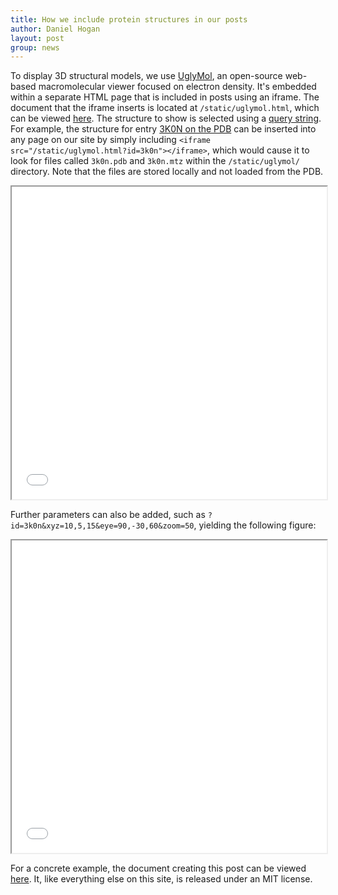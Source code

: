 ```yaml
---
title: How we include protein structures in our posts
author: Daniel Hogan
layout: post
group: news
---
```


To display 3D structural models, we use [UglyMol](https://github.com/uglymol/uglymol/), an open-source web-based macromolecular viewer focused on electron density.
It's embedded within a separate HTML page that is included in posts using an iframe.
The document that the iframe inserts is located at `/static/uglymol.html`, which can be viewed [here](https://github.com/fraser-lab/fraser-lab.github.io/tree/master/static/uglymol/view.html).
The structure to show is selected using a [query string](https://en.wikipedia.org/wiki/Query_string).
For example, the structure for entry [3K0N on the PDB](https://www.rcsb.org/structure/3K0N) can be inserted into any page on our site by simply including `<iframe src="/static/uglymol.html?id=3k0n"></iframe>`, which would cause it to look for files called `3k0n.pdb` and `3k0n.mtz` within the `/static/uglymol/` directory.
Note that the files are stored locally and not loaded from the PDB.

<iframe style="height:500px;width:100%" src="/static/uglymol.html?id=3k0n"></iframe>

Further parameters can also be added, such as `?id=3k0n&xyz=10,5,15&eye=90,-30,60&zoom=50`, yielding the following figure:

<iframe style="height:500px;width:100%" src="/static/uglymol.html?id=3k0n&xyz=14,18,12&eye=80,71,-41&zoom=50"></iframe>

For a concrete example, the document creating this post can be viewed [here](https://github.com/fraser-lab/fraser-lab.github.io/blob/master/_posts/2020-07-08-structures-in-posts.md).
It, like everything else on this site, is released under an MIT license.
